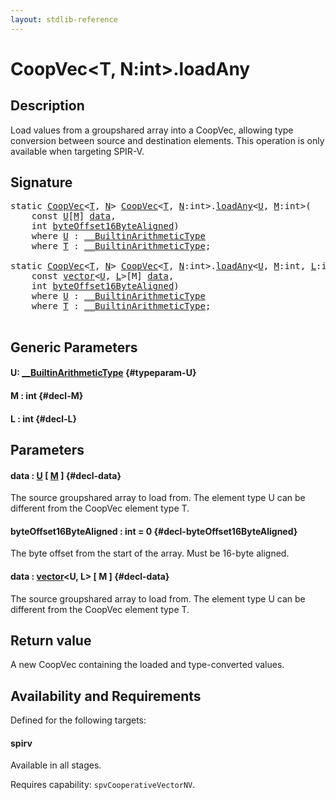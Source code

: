 ```yaml
---
layout: stdlib-reference
---
```


# CoopVec\<T, N:int\>\.loadAny

## Description

Load values from a groupshared array into a CoopVec, allowing type conversion between source and destination elements.
This operation is only available when targeting SPIR-V.



## Signature 

<pre>
<span class='code_keyword'>static</span> <a href="/stdlib-reference/types/coopvec-04/index" class="code_type">CoopVec</a>&lt;<a href="/stdlib-reference/types/coopvec-04/index#typeparam-T" class="code_type">T</a>, <a href="/stdlib-reference/types/coopvec-04/index#decl-N" class="code_var">N</a>&gt; <a href="/stdlib-reference/types/coopvec-04/index" class="code_type">CoopVec</a>&lt;<a href="/stdlib-reference/types/coopvec-04/index#typeparam-T" class="code_type">T</a>, <a href="/stdlib-reference/types/coopvec-04/index#decl-N" class="code_var">N</a>:<span class="code_keyword">int</span>&gt;.<a href="/stdlib-reference/types/coopvec-04/loadany-4">loadAny</a>&lt;<a href="/stdlib-reference/types/coopvec-04/loadany-4#typeparam-U" class="code_type">U</a>, <a href="/stdlib-reference/types/coopvec-04/loadany-4#decl-M" class="code_var">M</a>:<span class="code_keyword">int</span>&gt;(
    <span class="code_keyword">const</span> <a href="/stdlib-reference/types/coopvec-04/loadany-4#typeparam-U" class="code_type">U</a>[<a href="/stdlib-reference/types/coopvec-04/loadany-4#decl-M" class="code_var">M</a>] <a href="/stdlib-reference/types/coopvec-04/loadany-4#decl-data" class="code_param">data</a>,
    <span class="code_keyword">int</span> <a href="/stdlib-reference/types/coopvec-04/loadany-4#decl-byteOffset16ByteAligned" class="code_param">byteOffset16ByteAligned</a>)
    <span class='code_keyword'>where</span> <a href="/stdlib-reference/types/coopvec-04/loadany-4#typeparam-U" class="code_type">U</a> : <a href="/stdlib-reference/interfaces/0_builtinarithmetictype-029j/index" class="code_type">__BuiltinArithmeticType</a>
    <span class='code_keyword'>where</span> <a href="/stdlib-reference/types/coopvec-04/index#typeparam-T" class="code_type">T</a> : <a href="/stdlib-reference/interfaces/0_builtinarithmetictype-029j/index" class="code_type">__BuiltinArithmeticType</a>;

<span class='code_keyword'>static</span> <a href="/stdlib-reference/types/coopvec-04/index" class="code_type">CoopVec</a>&lt;<a href="/stdlib-reference/types/coopvec-04/index#typeparam-T" class="code_type">T</a>, <a href="/stdlib-reference/types/coopvec-04/index#decl-N" class="code_var">N</a>&gt; <a href="/stdlib-reference/types/coopvec-04/index" class="code_type">CoopVec</a>&lt;<a href="/stdlib-reference/types/coopvec-04/index#typeparam-T" class="code_type">T</a>, <a href="/stdlib-reference/types/coopvec-04/index#decl-N" class="code_var">N</a>:<span class="code_keyword">int</span>&gt;.<a href="/stdlib-reference/types/coopvec-04/loadany-4">loadAny</a>&lt;<a href="/stdlib-reference/types/coopvec-04/loadany-4#typeparam-U" class="code_type">U</a>, <a href="/stdlib-reference/types/coopvec-04/loadany-4#decl-M" class="code_var">M</a>:<span class="code_keyword">int</span>, <a href="/stdlib-reference/types/coopvec-04/loadany-4#decl-L" class="code_var">L</a>:<span class="code_keyword">int</span>&gt;(
    <span class="code_keyword">const</span> <a href="/stdlib-reference/types/vector/index" class="code_type">vector</a>&lt;<a href="/stdlib-reference/types/coopvec-04/loadany-4#typeparam-U" class="code_type">U</a>, <a href="/stdlib-reference/types/coopvec-04/loadany-4#decl-L" class="code_var">L</a>&gt;[M] <a href="/stdlib-reference/types/coopvec-04/loadany-4#decl-data" class="code_param">data</a>,
    <span class="code_keyword">int</span> <a href="/stdlib-reference/types/coopvec-04/loadany-4#decl-byteOffset16ByteAligned" class="code_param">byteOffset16ByteAligned</a>)
    <span class='code_keyword'>where</span> <a href="/stdlib-reference/types/coopvec-04/loadany-4#typeparam-U" class="code_type">U</a> : <a href="/stdlib-reference/interfaces/0_builtinarithmetictype-029j/index" class="code_type">__BuiltinArithmeticType</a>
    <span class='code_keyword'>where</span> <a href="/stdlib-reference/types/coopvec-04/index#typeparam-T" class="code_type">T</a> : <a href="/stdlib-reference/interfaces/0_builtinarithmetictype-029j/index" class="code_type">__BuiltinArithmeticType</a>;

</pre>

## Generic Parameters

#### U: [\_\_BuiltinArithmeticType](/stdlib-reference/interfaces/0_builtinarithmetictype-029j/index) {#typeparam-U}
#### M  : int {#decl-M}
#### L  : int {#decl-L}

## Parameters

#### data  : [U](/stdlib-reference/types/coopvec-04/loadany-4#typeparam-U) \[ [M](/stdlib-reference/types/coopvec-04/loadany-4#decl-M) \] {#decl-data}
The source groupshared array to load from. The element type U can be different from the CoopVec element type T.

#### byteOffset16ByteAligned  : int = 0 {#decl-byteOffset16ByteAligned}
The byte offset from the start of the array. Must be 16-byte aligned.

#### data  : [vector](/stdlib-reference/types/vector/index)\<U, L\> \[ M \] {#decl-data}
The source groupshared array to load from. The element type U can be different from the CoopVec element type T.


## Return value
A new CoopVec containing the loaded and type-converted values.


## Availability and Requirements

Defined for the following targets:

#### spirv
Available in all stages.

Requires capability: `spvCooperativeVectorNV`.


